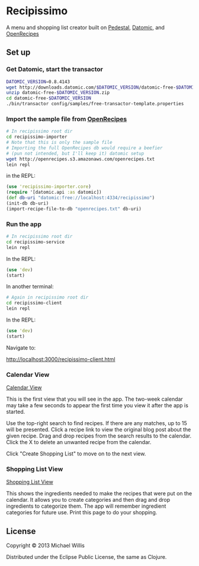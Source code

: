 # Recipissimo

A menu and shopping list creator built on [Pedestal](http://pedestal.io/), [Datomic](http://www.datomic.com/), and [OpenRecipes](https://github.com/fictivekin/openrecipes)

## Set up

### Get Datomic, start the transactor

```bash
DATOMIC_VERSION=0.8.4143
wget http://downloads.datomic.com/$DATOMIC_VERSION/datomic-free-$DATOMIC_VERSION.zip
unzip datomic-free-$DATOMIC_VERSION.zip
cd datomic-free-$DATOMIC_VERSION
./bin/transactor config/samples/free-transactor-template.properties
```

### Import the sample file from [OpenRecipes](https://github.com/fictivekin/openrecipes)

```bash
# In recipissimo root dir
cd recipissimo-importer
# Note that this is only the sample file
# Importing the full OpenRecipes db would require a beefier 
# (pun not intended, but I'll keep it) datomic setup
wget http://openrecipes.s3.amazonaws.com/openrecipes.txt
lein repl
```

in the REPL:

```clojure
(use 'recipissimo-importer.core)
(require '[datomic.api :as datomic])
(def db-uri "datomic:free://localhost:4334/recipissimo")
(init-db db-uri)
(import-recipe-file-to-db "openrecipes.txt" db-uri)
```

### Run the app

```bash
# In recipissimo root dir
cd recipissimo-service
lein repl
```

In the REPL:

```clojure
(use 'dev)
(start)
```

In another terminal:

```bash
# Again in recipissimo root dir
cd recipissimo-client
lein repl
```

In the REPL:

```clojure
(use 'dev)
(start)
```

Navigate to:

[http://localhost:3000/recipissimo-client.html](http://localhost:3000/recipissimo-client.html)

### Calendar View

[Calendar View](screenshots/calendar-view.png)

This is the first view that you will see in the app.  The two-week calendar may take a few seconds to appear the first time you view it after the app is started.

Use the top-right search to find recipes.  If there are any matches, up to 15 will be presented.  Click a recipe link to view the original blog post about the given recipe.  Drag and drop recipes from the search results to the calendar.  Click the X to delete an unwanted recipe from the calendar.

Click "Create Shopping List" to move on to the next view.

### Shopping List View

[Shopping List View](screenshots/shopping-list-view.png)

This shows the ingredients needed to make the recipes that were put on the calendar.  It allows you to create categories and then drag and drop ingredients to categorize them.  The app will remember ingredient categories for future use.  Print this page to do your shopping.

## License

Copyright © 2013 Michael Willis

Distributed under the Eclipse Public License, the same as Clojure.
